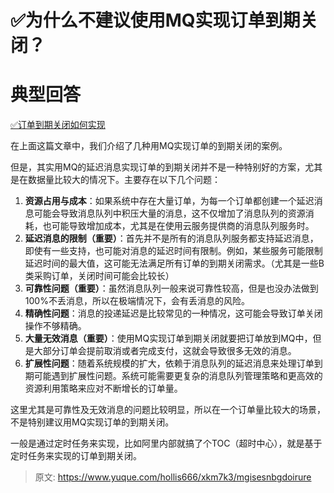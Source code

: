 # ✅为什么不建议使用MQ实现订单到期关闭？

# 典型回答


[✅订单到期关闭如何实现](https://www.yuque.com/hollis666/xkm7k3/tg0ehg)



在上面这篇文章中，我们介绍了几种用MQ实现订单的到期关闭的案例。



但是，其实用MQ的延迟消息实现订单的到期关闭并不是一种特别好的方案，尤其是在数据量比较大的情况下。主要存在以下几个问题：



1. **资源占用与成本**：如果系统中存在大量订单，为每一个订单都创建一个延迟消息可能会导致消息队列中积压大量的消息，这不仅增加了消息队列的资源消耗，也可能导致增加成本，尤其是在使用云服务提供商的消息队列服务时。
2. **延迟消息的限制（重要）**：首先并不是所有的消息队列服务都支持延迟消息，即使有一些支持，也可能对消息的延迟时间有限制。例如，某些服务可能限制延迟时间的最大值，这可能无法满足所有订单的到期关闭需求。（尤其是一些B类采购订单，关闭时间可能会比较长）
3. **可靠性问题（重要）**：虽然消息队列一般来说可靠性较高，但是也没办法做到100%不丢消息，所以在极端情况下，会有丢消息的风险。
4. **精确性问题**：消息的投递延迟是比较常见的一种情况，这可能会导致订单关闭操作不够精确。
5. **大量无效消息（重要）**：使用MQ实现订单到期关闭就要把订单放到MQ中，但是大部分订单会提前取消或者完成支付，这就会导致很多无效的消息。
6. **扩展性问题**：随着系统规模的扩大，依赖于消息队列的延迟消息来处理订单到期可能遇到扩展性问题。系统可能需要更复杂的消息队列管理策略和更高效的资源利用策略来应对不断增长的订单量。



这里尤其是可靠性及无效消息的问题比较明显，所以在一个订单量比较大的场景，不是特别建议用MQ实现订单的到期关闭。



一般是通过定时任务来实现，比如阿里内部就搞了个TOC（超时中心），就是基于定时任务来实现的订单到期关闭。



> 原文: <https://www.yuque.com/hollis666/xkm7k3/mgisesnbgdoirure>